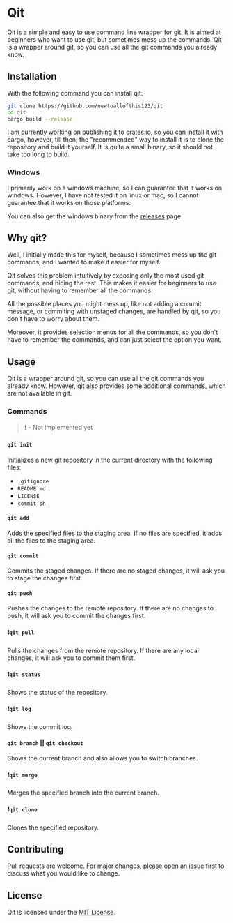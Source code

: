 # Qit

Qit is a simple and easy to use command line wrapper for git. It is aimed at beginners who want to use git, but sometimes mess up the commands. Qit is a wrapper around git, so you can use all the git commands you already know.

## Installation

With the following command you can install qit:

```bash
git clone https://github.com/newtoallofthis123/qit
cd qit
cargo build --release
```

I am currently working on publishing it to crates.io, so you can install it with cargo, however, till then, the "recommended" way to install it is to clone the repository and build it yourself.
It is quite a small binary, so it should not take too long to build.

### Windows

I primarily work on a windows machine, so I can guarantee that it works on windows. However, I have not tested it on linux or mac, so I cannot guarantee that it works on those platforms.

You can also get the windows binary from the [releases](/releases) page.

## Why qit?

Well, I initially made this for myself, because I sometimes mess up the git commands, and I wanted to make it easier for myself. 

Qit solves this problem intuitively by exposing only the most used git commands, and hiding the rest. This makes it easier for beginners to use git, without having to remember all the commands.

All the possible places you might mess up, like not adding a commit message, or commiting with unstaged changes, are handled by qit, so you don't have to worry about them.

Moreover, it provides selection menus for all the commands, so you don't have to remember the commands, and can just select the option you want.

## Usage

Qit is a wrapper around git, so you can use all the git commands you already know. However, qit also provides some additional commands, which are not available in git.

### Commands

> ❗ - Not implemented yet

#### `qit init`

Initializes a new git repository in the current directory with the following files:

- `.gitignore`
- `README.md`
- `LICENSE`
- `commit.sh`

#### `qit add`

Adds the specified files to the staging area. If no files are specified, it adds all the files to the staging area.

#### `qit commit`

Commits the staged changes. If there are no staged changes, it will ask you to stage the changes first.

#### `qit push`

Pushes the changes to the remote repository. If there are no changes to push, it will ask you to commit the changes first.

#### ❗`qit pull`

Pulls the changes from the remote repository. If there are any local changes, it will ask you to commit them first.

#### ❗`qit status`

Shows the status of the repository.

#### ❗`qit log`

Shows the commit log.

#### `qit branch` || `qit checkout`

Shows the current branch and also allows you to switch branches.

#### ❗`qit merge`

Merges the specified branch into the current branch.

#### ❗`qit clone`

Clones the specified repository.

## Contributing

Pull requests are welcome. For major changes, please open an issue first to discuss what you would like to change.

## License

Qit is licensed under the [MIT License](/LICENSE).